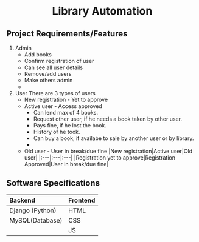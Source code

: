 <h1 align = "center"> Library Automation</h1>

## Project Requirements/Features
1. Admin
      * Add books
      * Confirm registration of user
      * Can see all user details
      * Remove/add users
      * Make others admin
      * 
2. User
There are 3 types of users
    * New registration - Yet to approve
    * Active user - Access approved
        - Can lend max of 4 books.
        - Request other user, if he needs a book taken by other user.
        - Pays fine, if he lost the book.
        - History of he took.
        - Can buy a book, if availabe to sale by another user or by library.
        - 
    * Old user - User in break/due fine
|New registration|Active user|Old user|
|:---|:---|:---|
|Registration yet to approve|Registration Approved|User in break/due fine|


## Software Specifications
|Backend|Frontend|
|:---|:---|
|Django (Python)|HTML|
MySQL(Database)|CSS|
|   |JS|

